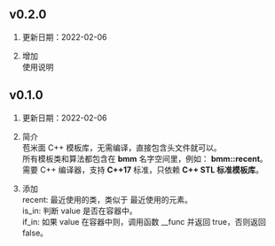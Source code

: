 ## v0.2.0
1. 更新日期：2022-02-06

2. 增加  
使用说明

## v0.1.0
1. 更新日期：2022-02-06

2. 简介  
苞米面 C++ 模板库，无需编译，直接包含头文件就可以。  
所有模板类和算法都包含在 **bmm** 名字空间里，例如： **bmm::recent**。  
需要 C++ 编译器，支持 **C++17** 标准，只依赖 **C++ STL 标准模板库**。

3. 添加  
recent: 最近使用的类，类似于 最近使用的元素。  
is_in: 判断 value 是否在容器中。  
if_in: 如果 value 在容器中则，调用函数 __func 并返回 true，否则返回 false。
